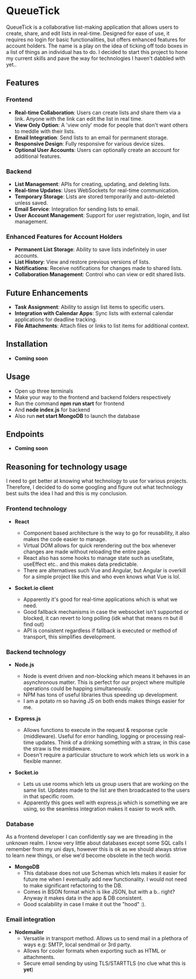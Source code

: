 # QueueTick

QueueTick is a collaborative list-making application that allows users to create, share, 
and edit lists in real-time. Designed for ease of use, it requires no login for basic functionalities, 
but offers enhanced features for account holders. The name is a play on the idea of ticking off todo boxes in 
a list of things an individual has to do. I decided to start this project to hone my current skills and pave the 
way for technologies I haven't dabbled with yet..

## Features

### Frontend

- **Real-time Collaboration**: Users can create lists and share them via a link. Anyone with the link can edit the list in real time.
- **View Only Option**: A 'view only' mode for people that don't want others to meddle with their lists.
- **Email Integration**: Send lists to an email for permanent storage.
- **Responsive Design**: Fully responsive for various device sizes.
- **Optional User Accounts**: Users can optionally create an account for additional features.

### Backend

- **List Management**: APIs for creating, updating, and deleting lists.
- **Real-time Updates**: Uses WebSockets for real-time communication.
- **Temporary Storage**: Lists are stored temporarily and auto-deleted unless saved.
- **Email Service**: Integration for sending lists to email.
- **User Account Management**: Support for user registration, login, and list management.

### Enhanced Features for Account Holders

- **Permanent List Storage**: Ability to save lists indefinitely in user accounts.
- **List History**: View and restore previous versions of lists.
- **Notifications**: Receive notifications for changes made to shared lists.
- **Collaboration Management**: Control who can view or edit shared lists.

## Future Enhancements

- **Task Assignment**: Ability to assign list items to specific users.
- **Integration with Calendar Apps**: Sync lists with external calendar applications for deadline tracking.
- **File Attachments**: Attach files or links to list items for additional context.

## Installation

- **Coming soon**

## Usage

- Open up three terminals
- Make your way to the frontend and backend folders respectively
- Run the command **npm run start** for frontend
- And **node index.js** for backend
- Also run **net start MongoDB** to launch the database

## Endpoints

- **Coming soon**

## Reasoning for technology usage
I need to get better at knowing what technology to use for various projects. Therefore, I decided to do some
googling and figure out what technology best suits the idea I had and this is my conclusion.

### Frontend technology

- **React**
  - Component based architecture is the way to go for reusability, it also makes the code easier to manage.
  - Virtual DOM allows for quick rerendering out the box whenever changes are made without reloading the entire page.
  - React also has some hooks to manage state such as useState, useEffect etc.. and this makes data predictable.
  - There are alternatives such Vue and Angular, but Angular is overkill for a simple project like this and who even knows what Vue is lol.

- **Socket.io client**
  - Apparently it's good for real-time applications which is what we need.
  - Good fallback mechanisms in case the websocket isn't supported or blocked, it can revert to long polling (idk what that means rn but ill find out)
  - API is consistent regardless if fallback is executed or method of transport, this simplifies development.


### Backend technology

- **Node.js**
  - Node is event driven and non-blocking which means it behaves in an asynchronous matter. This is perfect for our project where multiple operations could be happing simultaneously.
  - NPM has tons of useful libraries thus speeding up development.
  - I am a potato rn so having JS on both ends makes things easier for me.

- **Express.js**
  - Allows functions to execute in the request & response cycle (middleware). Useful for error handling, logging or processing real-time updates. Think of a drinking something with a straw, in this case the straw is the middleware.
  - Doesn't require a particular structure to work which lets us work in a flexible manner.

- **Socket.io**
  - Lets us use rooms which lets us group users that are working on the same list. Updates made to the list are then broadcasted to the users in that specific room.
  - Apparently this goes well with express.js which is something we are using, so the seamless integration makes it easier to work with.


### Database
As a frontend developer I can confidently say we are threading in the unknown realm. I know very little about databases except some SQL calls I remember from my uni days, 
however this is ok as we should always strive to learn new things, or else we'd become obsolete in the tech world.

- **MongoDB**
  - This database does not use Schemas which lets makes it easier for future me when I eventually add new functionality. I would not need to make significant refactoring to the DB.
  - Comes in BSON format which is like JSON, but with a b.. right? Anyway it makes data in the app & DB consistent.
  - Good scalability in case I make it out the "hood" :).

### Email integration

- **Nodemailer**
  - Versatile in transport method. Allows us to send mail in a plethora of ways e.g: SMTP, local sendmail or 3rd party.
  - Allows for cooler formats when exporting such as HTML or attachments.
  - Secure email sending by using TLS/STARTTLS (no clue what this is **yet**)